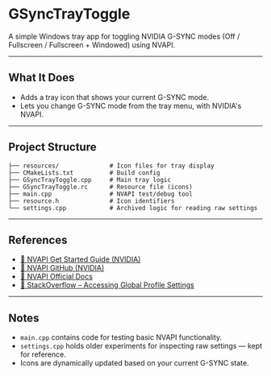 # GSyncTrayToggle

A simple Windows tray app for toggling NVIDIA G-SYNC modes (Off / Fullscreen / Fullscreen + Windowed) using NVAPI.

---

## What It Does

- Adds a tray icon that shows your current G-SYNC mode.
- Lets you change G-SYNC mode from the tray menu, with NVIDIA's NVAPI.

---

## Project Structure

```
├── resources/              # Icon files for tray display
├── CMakeLists.txt          # Build config
├── GSyncTrayToggle.cpp     # Main tray logic
├── GSyncTrayToggle.rc      # Resource file (icons)
├── main.cpp                # NVAPI test/debug tool
├── resource.h              # Icon identifiers
└── settings.cpp            # Archived logic for reading raw settings
```
---

## References

- [🔗 NVAPI Get Started Guide (NVIDIA)](https://developer.nvidia.com/rtx/path-tracing/nvapi/get-started)
- [🔗 NVAPI GitHub (NVIDIA)](https://github.com/NVIDIA/nvapi)
- [🔗 NVAPI Official Docs](https://docs.nvidia.com/gameworks/content/gameworkslibrary/coresdk/nvapi/)
- [🔗 StackOverflow – Accessing Global Profile Settings](https://stackoverflow.com/questions/43526033/problems-retrieving-the-global-profile-settings-shown-in-the-nvidia-control-pan)

---

## Notes

- `main.cpp` contains code for testing basic NVAPI functionality.
- `settings.cpp` holds older experiments for inspecting raw settings — kept for reference.
- Icons are dynamically updated based on your current G-SYNC state.
